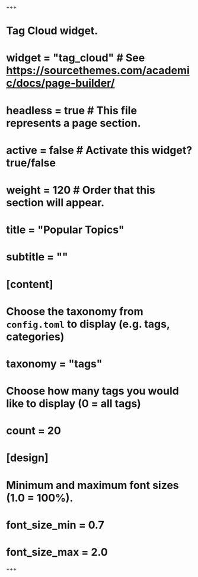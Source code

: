 +++
# Tag Cloud widget.
# widget = "tag_cloud"  # See https://sourcethemes.com/academic/docs/page-builder/
# headless = true  # This file represents a page section.
# active = false  # Activate this widget? true/false
# weight = 120  # Order that this section will appear.

# title = "Popular Topics"
# subtitle = ""

# [content]
  # Choose the taxonomy from `config.toml` to display (e.g. tags, categories)
 # taxonomy = "tags"
  
  # Choose how many tags you would like to display (0 = all tags)
 # count = 20

# [design]
  # Minimum and maximum font sizes (1.0 = 100%).
  # font_size_min = 0.7
  # font_size_max = 2.0
+++
